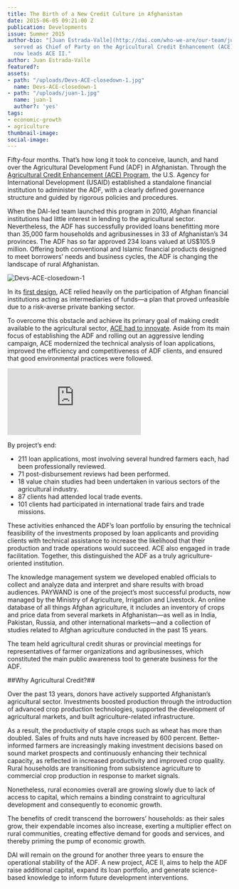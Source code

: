 ```yaml
---
title: The Birth of a New Credit Culture in Afghanistan
date: 2015-06-05 09:21:00 Z
publication: Developments
issue: Summer 2015
author-bio: "[Juan Estrada-Valle](http://dai.com/who-we-are/our-team/juan-estrada-valle)
  served as Chief of Party on the Agricultural Credit Enhancement (ACE) Program. He
  now leads ACE II."
author: Juan Estrada-Valle
featured?: 
assets:
- path: "/uploads/Devs-ACE-closedown-1.jpg"
  name: Devs-ACE-closedown-1
- path: "/uploads/juan-1.jpg"
  name: juan-1
  author?: 'yes'
tags:
- economic-growth
- agriculture
thumbnail-image:
social-image:
---
```


Fifty-four months. That’s how long it took to conceive, launch, and hand over the Agricultural Development Fund (ADF) in Afghanistan.
Through the [Agricultural Credit Enhancement (ACE) Program](http://dai.com/our-work/projects/afghanistan%E2%80%94agricultural-credit-enhancement-program-ace), the U.S. Agency for International Development (USAID) established a standalone financial institution to administer the ADF, with a clearly defined governance structure and guided by rigorous policies and procedures.




When the DAI-led team launched this program in 2010, Afghan financial institutions had little interest in lending to the agricultural sector. Nevertheless, the ADF has successfully provided loans benefitting more than 35,000 farm households and agribusinesses in 33 of Afghanistan’s 34 provinces. The ADF has so far approved 234 loans valued at US$105.9 million. Offering both conventional and Islamic financial products designed to meet borrowers’ needs and business cycles, the ADF is changing the landscape of rural Afghanistan.

![Devs-ACE-closedown-1](/uploads/Devs-ACE-closedown-1.jpg) 

In its [first design](http://dai-global-developments.com/articles/afghan-farmers-investing-in-livelihoods/), ACE relied heavily on the participation of Afghan financial institutions acting as intermediaries of funds—a plan that proved unfeasible due to a risk-averse private banking sector.

To overcome this obstacle and achieve its primary goal of making credit available to the agricultural sector, [ACE had to innovate](http://dai-global-developments.com/articles/agricultural-credit-delivering-the-development-promise-in-afghanistan/). Aside from its main focus of establishing the ADF and rolling out an aggressive lending campaign, ACE modernized the technical analysis of loan applications, improved the efficiency and competitiveness of ADF clients, and ensured that good environmental practices were followed.

<iframe src="https://player.vimeo.com/video/130361148?title=0&byline=0&portrait=0" frameborder="0" webkitallowfullscreen mozallowfullscreen allowfullscreen></iframe>

By project’s end:

* 211 loan applications, most involving several hundred farmers each, had been professionally reviewed.
* 71 post-disbursement reviews had been performed.
* 18 value chain studies had been undertaken in various sectors of the agricultural industry.
* 87 clients had attended local trade events.
* 101 clients had participated in international trade fairs and trade missions.

These activities enhanced the ADF’s loan portfolio by ensuring the technical feasibility of the investments proposed by loan applicants and providing clients with technical assistance to increase the likelihood that their production and trade operations would succeed. ACE also engaged in trade facilitation. Together, this distinguished the ADF as a truly agriculture-oriented institution.

The knowledge management system we developed enabled officials to collect and analyze data and interpret and share results with broad audiences. PAYWAND is one of the project’s most successful products, now managed by the Ministry of Agriculture, Irrigation and Livestock. An online database of all things Afghan agriculture, it includes an inventory of crops and price data from several markets in Afghanistan—as well as in India, Pakistan, Russia, and other international markets—and a collection of studies related to Afghan agriculture conducted in the past 15 years.

The team held agricultural credit shuras or provincial meetings for representatives of farmer organizations and agribusinesses, which constituted the main public awareness tool to generate business for the ADF.

##Why Agricultural Credit?##

Over the past 13 years, donors have actively supported Afghanistan’s agricultural sector. Investments boosted production through the introduction of advanced crop production technologies, supported the development of agricultural markets, and built agriculture-related infrastructure.

As a result, the productivity of staple crops such as wheat has more than doubled. Sales of fruits and nuts have increased by 600 percent. Better-informed farmers are increasingly making investment decisions based on sound market prospects and continuously enhancing their technical capacity, as reflected in increased productivity and improved crop quality. Rural households are transitioning from subsistence agriculture to commercial crop production in response to market signals.

Nonetheless, rural economies overall are growing slowly due to lack of access to capital, which remains a binding constraint to agricultural development and consequently to economic growth.

The benefits of credit transcend the borrowers’ households: as their sales grow, their expendable incomes also increase, exerting a multiplier effect on rural communities, creating effective demand for goods and services, and thereby priming the pump of economic growth.

DAI will remain on the ground for another three years to ensure the operational stability of the ADF. A new project, ACE II, aims to help the ADF raise additional capital, expand its loan portfolio, and generate science-based knowledge to inform future development interventions.
